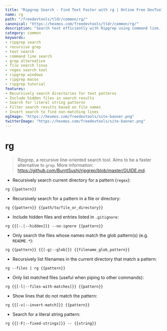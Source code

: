 ```yaml
---
title: "Ripgrep Search - Find Text Faster with rg | Online Free DevTools by Hexmos"
name: rg
path: "/freedevtools/tldr/common/rg/"
canonical: "https://hexmos.com/freedevtools/tldr/common/rg/"
description: "Search text efficiently with Ripgrep using command line. Quickly locate patterns, include hidden files, and refine searches. Free online tool, no registration required."
category: common
keywords:
- ripgrep search
- recursive grep
- text search
- command line search
- grep alternative
- file search linux
- regex search tool
- ripgrep windows
- ripgrep macos
- ripgrep tutorial
features:
- Recursively search directories for text patterns
- Include hidden files in search results
- Search for literal string patterns
- Filter search results based on file names
- Invert search to find non-matching lines
ogImage: "https://hexmos.com/freedevtools/site-banner.png"
twitterImage: "https://hexmos.com/freedevtools/site-banner.png"
---
```


# rg

> Ripgrep, a recursive line-oriented search tool.
> Aims to be a faster alternative to `grep`.
> More information: <https://github.com/BurntSushi/ripgrep/blob/master/GUIDE.md>.

- Recursively search current directory for a pattern (`regex`):

`rg {{pattern}}`

- Recursively search for a pattern in a file or directory:

`rg {{pattern}} {{path/to/file_or_directory}}`

- Include hidden files and entries listed in `.gitignore`:

`rg {{[-.|--hidden]}} --no-ignore {{pattern}}`

- Only search the files whose names match the glob pattern(s) (e.g. `README.*`):

`rg {{pattern}} {{[-g|--glob]}} {{filename_glob_pattern}}`

- Recursively list filenames in the current directory that match a pattern:

`rg --files | rg {{pattern}}`

- Only list matched files (useful when piping to other commands):

`rg {{[-l|--files-with-matches]}} {{pattern}}`

- Show lines that do not match the pattern:

`rg {{[-v|--invert-match]}} {{pattern}}`

- Search for a literal string pattern:

`rg {{[-F|--fixed-strings]}} -- {{string}}`

